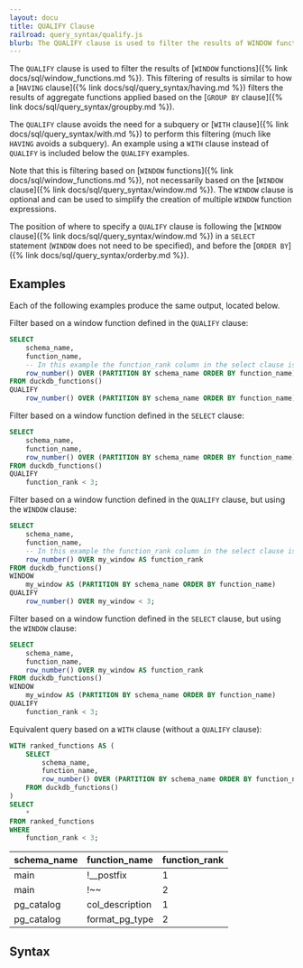 ```yaml
---
layout: docu
title: QUALIFY Clause
railroad: query_syntax/qualify.js
blurb: The QUALIFY clause is used to filter the results of WINDOW functions.
---
```


The `QUALIFY` clause is used to filter the results of [`WINDOW` functions]({% link docs/sql/window_functions.md %}). This filtering of results is similar to how a [`HAVING` clause]({% link docs/sql/query_syntax/having.md %}) filters the results of aggregate functions applied based on the [`GROUP BY` clause]({% link docs/sql/query_syntax/groupby.md %}).

The `QUALIFY` clause avoids the need for a subquery or [`WITH` clause]({% link docs/sql/query_syntax/with.md %}) to perform this filtering (much like `HAVING` avoids a subquery). An example using a `WITH` clause instead of `QUALIFY` is included below the `QUALIFY` examples.

Note that this is filtering based on [`WINDOW` functions]({% link docs/sql/window_functions.md %}), not necessarily based on the [`WINDOW` clause]({% link docs/sql/query_syntax/window.md %}). The `WINDOW` clause is optional and can be used to simplify the creation of multiple `WINDOW` function expressions.

The position of where to specify a `QUALIFY` clause is following the [`WINDOW` clause]({% link docs/sql/query_syntax/window.md %}) in a `SELECT` statement (`WINDOW` does not need to be specified), and before the [`ORDER BY`]({% link docs/sql/query_syntax/orderby.md %}).

## Examples

Each of the following examples produce the same output, located below.

Filter based on a window function defined in the `QUALIFY` clause:

```sql
SELECT
    schema_name,
    function_name,
    -- In this example the function_rank column in the select clause is for reference
    row_number() OVER (PARTITION BY schema_name ORDER BY function_name) AS function_rank
FROM duckdb_functions()
QUALIFY
    row_number() OVER (PARTITION BY schema_name ORDER BY function_name) < 3;
```

Filter based on a window function defined in the `SELECT` clause:

```sql
SELECT
    schema_name,
    function_name,
    row_number() OVER (PARTITION BY schema_name ORDER BY function_name) AS function_rank
FROM duckdb_functions()
QUALIFY
    function_rank < 3;
```

Filter based on a window function defined in the `QUALIFY` clause, but using the `WINDOW` clause:

```sql
SELECT
    schema_name,
    function_name,
    -- In this example the function_rank column in the select clause is for reference
    row_number() OVER my_window AS function_rank
FROM duckdb_functions()
WINDOW
    my_window AS (PARTITION BY schema_name ORDER BY function_name)
QUALIFY
    row_number() OVER my_window < 3;
```

Filter based on a window function defined in the `SELECT` clause, but using the `WINDOW` clause:

```sql
SELECT
    schema_name,
    function_name,
    row_number() OVER my_window AS function_rank
FROM duckdb_functions()
WINDOW
    my_window AS (PARTITION BY schema_name ORDER BY function_name)
QUALIFY
    function_rank < 3;
```

Equivalent query based on a `WITH` clause (without a `QUALIFY` clause):

```sql
WITH ranked_functions AS (
    SELECT
        schema_name,
        function_name,
        row_number() OVER (PARTITION BY schema_name ORDER BY function_name) AS function_rank
    FROM duckdb_functions()
)
SELECT
    *
FROM ranked_functions
WHERE
    function_rank < 3;
```

<div class="narrow_table"></div>

| schema_name |  function_name  | function_rank |
|:---|:---|:---|
| main        | !__postfix      | 1             |
| main        | !~~             | 2             |
| pg_catalog  | col_description | 1             |
| pg_catalog  | format_pg_type  | 2             |

## Syntax

<div id="rrdiagram"></div>
